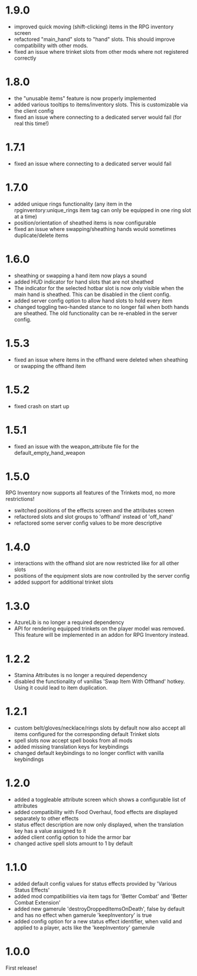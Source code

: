 # 1.9.0

- improved quick moving (shift-clicking) items in the RPG inventory screen
- refactored "main_hand" slots to "hand" slots. This should improve compatibility with other mods.
- fixed an issue where trinket slots from other mods where not registered correctly

# 1.8.0

- the "unusable items" feature is now properly implemented
- added various tooltips to items/inventory slots. This is customizable via the client config
- fixed an issue where connecting to a dedicated server would fail (for real this time!)

# 1.7.1

- fixed an issue where connecting to a dedicated server would fail

# 1.7.0

- added unique rings functionality (any item in the rpginventory:unique_rings item tag can only be equipped in one ring slot at a time)
- position/orientation of sheathed items is now configurable
- fixed an issue where swapping/sheathing hands would sometimes duplicate/delete items

# 1.6.0

- sheathing or swapping a hand item now plays a sound
- added HUD indicator for hand slots that are not sheathed
- The indicator for the selected hotbar slot is now only visible when the main hand is sheathed. This can be disabled in the client config.
- added server config option to allow hand slots to hold every item
- changed toggling two-handed stance to no longer fail when both hands are sheathed. The old functionality can be re-enabled in the server config.

# 1.5.3

- fixed an issue where items in the offhand were deleted when sheathing or swapping the offhand item

# 1.5.2

- fixed crash on start up

# 1.5.1

- fixed an issue with the weapon_attribute file for the default_empty_hand_weapon

# 1.5.0

RPG Inventory now supports all features of the Trinkets mod, no more restrictions!

- switched positions of the effects screen and the attributes screen
- refactored slots and slot groups to 'offhand' instead of 'off_hand'
- refactored some server config values to be more descriptive

# 1.4.0

- interactions with the offhand slot are now restricted like for all other slots
- positions of the equipment slots are now controlled by the server config
- added support for additional trinket slots

# 1.3.0

- AzureLib is no longer a required dependency
- API for rendering equipped trinkets on the player model was removed. This feature will be implemented in an addon for RPG Inventory instead.

# 1.2.2

- Stamina Attributes is no longer a required dependency
- disabled the functionality of vanillas 'Swap Item With Offhand' hotkey. Using it could lead to item duplication.

# 1.2.1

- custom belt/gloves/necklace/rings slots by default now also accept all items configured for the corresponding default Trinket slots
- spell slots now accept spell books from all mods
- added missing translation keys for keybindings
- changed default keybindings to no longer conflict with vanilla keybindings

# 1.2.0

- added a toggleable attribute screen which shows a configurable list of attributes
- added compatibility with Food Overhaul, food effects are displayed separately to other effects
- status effect description are now only displayed, when the translation key has a value assigned to it
- added client config option to hide the armor bar
- changed active spell slots amount to 1 by default

# 1.1.0

- added default config values for status effects provided by 'Various Status Effects'
- added mod compatibilities via item tags for 'Better Combat' and 'Better Combat Extension'
- added new gamerule 'destroyDroppedItemsOnDeath', false by default and has no effect when gamerule 'keepInventory' is true
- added config option for a new status effect identifier, when valid and applied to a player, acts like the 'keepInventory' gamerule

# 1.0.0

First release!

#